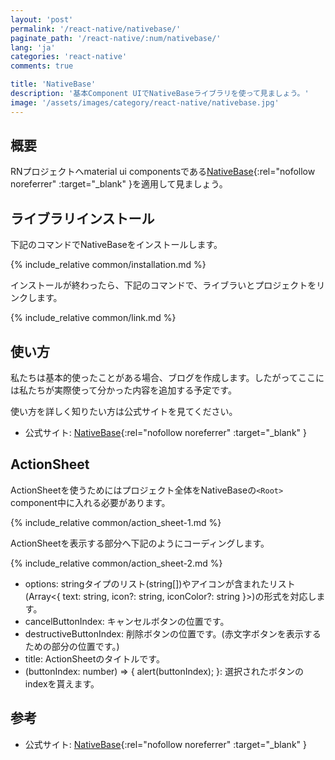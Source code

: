 ```yaml
---
layout: 'post'
permalink: '/react-native/nativebase/'
paginate_path: '/react-native/:num/nativebase/'
lang: 'ja'
categories: 'react-native'
comments: true

title: 'NativeBase'
description: '基本Component UIでNativeBaseライブラリを使って見ましょう。'
image: '/assets/images/category/react-native/nativebase.jpg'
---
```



## 概要
RNプロジェクトへmaterial ui componentsである[NativeBase](https://nativebase.io/){:rel="nofollow noreferrer" :target="_blank" }を適用して見ましょう。

## ライブラリインストール
下記のコマンドでNativeBaseをインストールします。

{% include_relative common/installation.md %}

インストールが終わったら、下記のコマンドで、ライブラいとプロジェクトをリンクします。

{% include_relative common/link.md %}

## 使い方
私たちは基本的使ったことがある場合、ブログを作成します。したがってここには私たちが実際使って分かった内容を追加する予定です。

使い方を詳しく知りたい方は公式サイトを見てください。
- 公式サイト: [NativeBase](https://nativebase.io/){:rel="nofollow noreferrer" :target="_blank" }

## ActionSheet
ActionSheetを使うためにはプロジェクト全体をNativeBaseの```<Root>``` component中に入れる必要があります。

{% include_relative common/action_sheet-1.md %}

ActionSheetを表示する部分へ下記のようにコーディングします。

{% include_relative common/action_sheet-2.md %}

- options: stringタイプのリスト(string[])やアイコンが含まれたリスト(Array<{ text: string, icon?: string, iconColor?: string }>)の形式を対応します。
- cancelButtonIndex: キャンセルボタンの位置です。
- destructiveButtonIndex: 削除ボタンの位置です。(赤文字ボタンを表示するための部分の位置です。)
- title: ActionSheetのタイトルです。
- (buttonIndex: number) => { alert(buttonIndex); }: 選択されたボタンのindexを貰えます。

## 参考
- 公式サイト: [NativeBase](https://nativebase.io/){:rel="nofollow noreferrer" :target="_blank" }